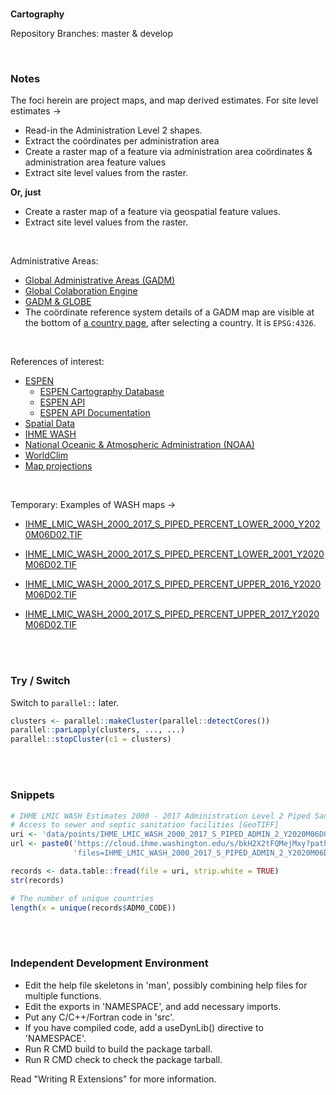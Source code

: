 <br>

**Cartography**

Repository Branches: master & develop

<br>

### Notes

The foci herein are project maps, and map derived estimates.  For site level estimates &rarr;

* Read-in the Administration Level 2 shapes.
* Extract the co&ouml;rdinates per administration area
* Create a raster map of a feature via administration area co&ouml;rdinates & administration area feature values
* Extract site level values from the raster.

**Or, just**

* Create a raster map of a feature via geospatial feature values.
* Extract site level values from the raster.

<br>

Administrative Areas:

* [Global Administrative Areas (GADM)](https://gadm.org)
* [Global Colaboration Engine](http://globe.umbc.edu)
* [GADM & GLOBE](http://globe.umbc.edu/documentation-overview/global-administrative-areas-gadm/)
* The co&ouml;rdinate reference system details of a GADM map are visible at the bottom of 
  [a country page](https://gadm.org/download_country.html), after selecting a country.  It is ``EPSG:4326``.

<br>

References of interest:

* [ESPEN](https://espen.afro.who.int/)
  * [ESPEN Cartography Database](https://espen.afro.who.int/tools-resources/cartography-database)
  * [ESPEN API](https://admin.espen.afro.who.int/docs/api)
  * [ESPEN API Documentation](https://espen.stoplight.io)
* [Spatial Data](https://www.diva-gis.org)
* [IHME WASH](https://www.healthdata.org/research-article/mapping-geographic-inequalities-access-drinking-water-and-sanitation-facilities-low)
* [National Oceanic & Atmospheric Administration (NOAA)](https://www.ncdc.noaa.gov/cdo-web/datasets)
* [WorldClim](https://www.worldclim.org/data/index.html)
* [Map projections](https://www.usgs.gov/publications/map-projections)


<br>

Temporary:  Examples of WASH maps &rarr;

* [IHME_LMIC_WASH_2000_2017_S_PIPED_PERCENT_LOWER_2000_Y2020M06D02.TIF](https://cloud.ihme.washington.edu/s/bkH2X2tFQMejMxy/download?path=%2FS_PIPED%20-%20Access%20to%20sewer%20and%20septic%20sanitation%20facilities%20%5BGeoTIFF%5D%2FPercent&files=IHME_LMIC_WASH_2000_2017_S_PIPED_PERCENT_LOWER_2000_Y2020M06D02.TIF)

* [IHME_LMIC_WASH_2000_2017_S_PIPED_PERCENT_LOWER_2001_Y2020M06D02.TIF](https://cloud.ihme.washington.edu/s/bkH2X2tFQMejMxy/download?path=%2FS_PIPED%20-%20Access%20to%20sewer%20and%20septic%20sanitation%20facilities%20%5BGeoTIFF%5D%2FPercent&files=IHME_LMIC_WASH_2000_2017_S_PIPED_PERCENT_LOWER_2001_Y2020M06D02.TIF)

* [IHME_LMIC_WASH_2000_2017_S_PIPED_PERCENT_UPPER_2016_Y2020M06D02.TIF](https://cloud.ihme.washington.edu/s/bkH2X2tFQMejMxy/download?path=%2FS_PIPED%20-%20Access%20to%20sewer%20and%20septic%20sanitation%20facilities%20%5BGeoTIFF%5D%2FPercent&files=IHME_LMIC_WASH_2000_2017_S_PIPED_PERCENT_UPPER_2016_Y2020M06D02.TIF)

* [IHME_LMIC_WASH_2000_2017_S_PIPED_PERCENT_UPPER_2017_Y2020M06D02.TIF](https://cloud.ihme.washington.edu/s/bkH2X2tFQMejMxy/download?path=%2FS_PIPED%20-%20Access%20to%20sewer%20and%20septic%20sanitation%20facilities%20%5BGeoTIFF%5D%2FPercent&files=IHME_LMIC_WASH_2000_2017_S_PIPED_PERCENT_UPPER_2017_Y2020M06D02.TIF)

<br>
<br>

### Try / Switch

Switch to ``parallel::`` later.

```R
clusters <- parallel::makeCluster(parallel::detectCores())
parallel::parLapply(clusters, ..., ...)
parallel::stopCluster(c1 = clusters)
```

<br>
<br>

### Snippets

```R
# IHME LMIC WASH Estimates 2000 - 2017 Administration Level 2 Piped Sanitation Y2020M06D02
# Access to sewer and septic sanitation facilities [GeoTIFF]
uri <- 'data/points/IHME_LMIC_WASH_2000_2017_S_PIPED_ADMIN_2_Y2020M06D02.csv'
url <- paste0('https://cloud.ihme.washington.edu/s/bkH2X2tFQMejMxy?path=%2FData%20%5BCSV%5D%2FAdmin%202&',
              'files=IHME_LMIC_WASH_2000_2017_S_PIPED_ADMIN_2_Y2020M06D02.zip')

records <- data.table::fread(file = uri, strip.white = TRUE)
str(records)

# The number of unique countries
length(x = unique(records$ADM0_CODE))
```

<br>
<br>

### Independent Development Environment

* Edit the help file skeletons in 'man', possibly combining help files
  for multiple functions.
* Edit the exports in 'NAMESPACE', and add necessary imports.
* Put any C/C++/Fortran code in 'src'.
* If you have compiled code, add a useDynLib() directive to
  'NAMESPACE'.
* Run R CMD build to build the package tarball.
* Run R CMD check to check the package tarball.

Read "Writing R Extensions" for more information.

<br>
<br>

<br>
<br>

<br>
<br>

<br>
<br>